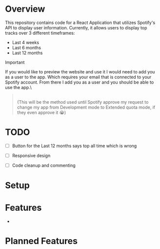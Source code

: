 # Overview
This repository contains code for a React Application that utilizes Spotify's API to display user information. Currently, it allows users to display top tracks over 3 different timeframes:
- Last 4 weeks
- Last 6 months
- Last 12 months

> [!IMPORTANT]
If you would like to preview the website and use it I would need to add you as a user to the app. Which requires your email that is connected to your Spotify account. From there I add you as a user and you should be able to use the app.\
>\
> (This will be the method used until Spotify approve my request to change my app from Development mode to Extended quota mode, if they even approve it :sob:) 

# TODO
- [ ] Button for the Last 12 months says top all time which is wrong
- [ ] Responsive design
- [ ] Code cleanup and commenting


# Setup


# Features
- 


# Planned Features




